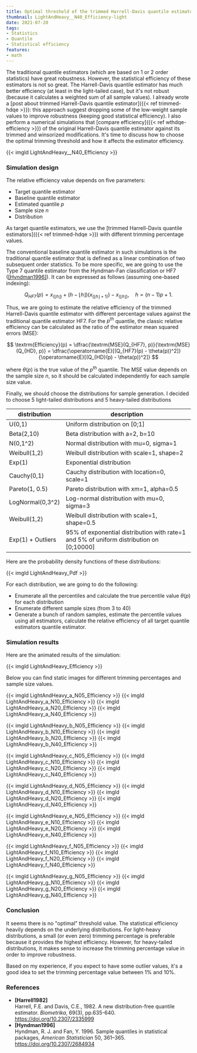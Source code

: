 ```yaml
---
title: Optimal threshold of the trimmed Harrell-Davis quantile estimator
thumbnail: LightAndHeavy__N40_Efficiency-light
date: 2021-07-20
tags:
- Statistics
- Quantile
- Statistical efficiency
features:
- math
---
```


The traditional quantile estimators (which are based on 1 or 2 order statistics) have great robustness.
However, the statistical efficiency of these estimators is not so great.
The Harrell-Davis quantile estimator has much better efficiency (at least in the light-tailed case),
  but it's not robust (because it calculates a weighted sum of all sample values).
I already wrote a [post about trimmed Harrell-Davis quantile estimator]({{< ref trimmed-hdqe >}}):
  this approach suggest dropping some of the low-weight sample values to improve robustness
  (keeping good statistical efficiency).
I also perform a numerical simulations that [compare efficiency]({{< ref wthdqe-efficiency >}})
  of the original Harrell-Davis quantile estimator against its trimmed and winsorized modifications.
It's time to discuss how to choose the optimal trimming threshold
  and how it affects the estimator efficiency.

{{< imgld LightAndHeavy__N40_Efficiency >}}

<!--more-->

### Simulation design

The relative efficiency value depends on five parameters:

* Target quantile estimator
* Baseline quantile estimator
* Estimated quantile $p$
* Sample size $n$
* Distribution

As target quantile estimators, we use the [trimmed Harrell-Davis quantile estimators]({{< ref trimmed-hdqe >}})
  with different trimming percentage values.

The conventional baseline quantile estimator in such simulations is
  the traditional quantile estimator that is defined as
  a linear combination of two subsequent order statistics.
To be more specific, we are going to use the Type 7 quantile estimator from the Hyndman-Fan classification or
  HF7 ([[Hyndman1996]](#Hyndman1996)).
It can be expressed as follows (assuming one-based indexing):

$$
Q_{HF7}(p) = x_{(\lfloor h \rfloor)}+(h-\lfloor h \rfloor)(x_{(\lfloor h \rfloor+1)})-x_{(\lfloor h \rfloor)},\quad
h = (n-1)p+1.
$$

Thus, we are going to estimate the relative efficiency of
  the trimmed Harrell-Davis quantile estimator with different percentage values against
  the traditional quantile estimator HF7.
For the $p^\textrm{th}$ quantile, the classic relative efficiency can be calculated
  as the ratio of the estimator mean squared errors ($\textrm{MSE}$):

$$
\textrm{Efficiency}(p) =
\dfrac{\textrm{MSE}(Q_{HF7}, p)}{\textrm{MSE}(Q_{HD}, p)} =
\dfrac{\operatorname{E}[(Q_{HF7}(p) - \theta(p))^2]}{\operatorname{E}[(Q_{HD}(p) - \theta(p))^2]}
$$

where $\theta(p)$ is the true value of the $p^\textrm{th}$ quantile.
The $\textrm{MSE}$ value depends on the sample size $n$, so it should be calculated independently for
  each sample size value.

Finally, we should choose the distributions for sample generation.
I decided to choose 5 light-tailed distributions and 5 heavy-tailed distributions

| distribution      | description                                                                             |
| ----------------- | --------------------------------------------------------------------------------------- |
| U(0,1)            | Uniform distribution on [0;1]                                                           |
| Beta(2,10)        | Beta distribution with a=2, b=10                                                        |
| N(0,1^2)          | Normal distribution with mu=0, sigma=1                                                  |
| Weibull(1,2)      | Weibull distribution with scale=1, shape=2                                              |
| Exp(1)            | Exponential distribution                                                                |
| Cauchy(0,1)       | Cauchy distribution with location=0, scale=1                                            |
| Pareto(1, 0.5)    | Pareto distribution with xm=1, alpha=0.5                                                |
| LogNormal(0,3^2)  | Log-normal distribution with mu=0, sigma=3                                              |
| Weibull(1,2)      | Weibull distribution with scale=1, shape=0.5                                            |
| Exp(1) + Outliers | 95% of exponential distribution with rate=1 and 5% of uniform distribution on [0;10000] |

Here are the probability density functions of these distributions:

{{< imgld LightAndHeavy_Pdf >}}

For each distribution, we are going to do the following:

* Enumerate all the percentiles and calculate the true percentile value $\theta(p)$ for each distribution
* Enumerate different sample sizes (from 3 to 40)
* Generate a bunch of random samples,
    estimate the percentile values using all estimators,
    calculate the relative efficiency of all target quantile estimators quantile estimator.

### Simulation results

Here are the animated results of the simulation:

{{< imgld LightAndHeavy_Efficiency >}}

Below you can find static images for different trimming percentages and sample size values.

{{< imgld LightAndHeavy_a_N05_Efficiency >}}
{{< imgld LightAndHeavy_a_N10_Efficiency >}}
{{< imgld LightAndHeavy_a_N20_Efficiency >}}
{{< imgld LightAndHeavy_a_N40_Efficiency >}}

{{< imgld LightAndHeavy_b_N05_Efficiency >}}
{{< imgld LightAndHeavy_b_N10_Efficiency >}}
{{< imgld LightAndHeavy_b_N20_Efficiency >}}
{{< imgld LightAndHeavy_b_N40_Efficiency >}}

{{< imgld LightAndHeavy_c_N05_Efficiency >}}
{{< imgld LightAndHeavy_c_N10_Efficiency >}}
{{< imgld LightAndHeavy_c_N20_Efficiency >}}
{{< imgld LightAndHeavy_c_N40_Efficiency >}}

{{< imgld LightAndHeavy_d_N05_Efficiency >}}
{{< imgld LightAndHeavy_d_N10_Efficiency >}}
{{< imgld LightAndHeavy_d_N20_Efficiency >}}
{{< imgld LightAndHeavy_d_N40_Efficiency >}}

{{< imgld LightAndHeavy_e_N05_Efficiency >}}
{{< imgld LightAndHeavy_e_N10_Efficiency >}}
{{< imgld LightAndHeavy_e_N20_Efficiency >}}
{{< imgld LightAndHeavy_e_N40_Efficiency >}}

{{< imgld LightAndHeavy_f_N05_Efficiency >}}
{{< imgld LightAndHeavy_f_N10_Efficiency >}}
{{< imgld LightAndHeavy_f_N20_Efficiency >}}
{{< imgld LightAndHeavy_f_N40_Efficiency >}}

{{< imgld LightAndHeavy_g_N05_Efficiency >}}
{{< imgld LightAndHeavy_g_N10_Efficiency >}}
{{< imgld LightAndHeavy_g_N20_Efficiency >}}
{{< imgld LightAndHeavy_g_N40_Efficiency >}}

### Conclusion

It seems there is no "optimal" threshold value.
The statistical efficiency heavily depends on the underlying distributions.
For light-heavy distributions, a small (or even zero) trimming percentage
  is preferable because it provides the highest efficiency.
However, for heavy-tailed distributions, it makes sense to increase the trimming percentage value
  in order to improve robustness.

Based on my experience, if you expect to have some outlier values, it's a good idea to set the trimming percentage value
  between 1% and 10%.

### References

* <b id=Harrell1982>[Harrell1982]</b>  
  Harrell, F.E. and Davis, C.E., 1982. A new distribution-free quantile estimator.
  *Biometrika*, 69(3), pp.635-640.  
  https://doi.org/10.2307/2335999 
* <b id="Hyndman1996">[Hyndman1996]</b>  
  Hyndman, R. J. and Fan, Y. 1996. Sample quantiles in statistical packages, *American Statistician* 50, 361–365.  
  https://doi.org/10.2307/2684934
